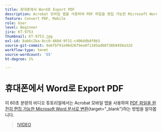 ```yaml
---
title: 휴대폰에서 Word로 Export PDF
description: Acrobat 모바일 앱을 사용하여 PDF 파일을 편집 가능한 Microsoft Word 문서로 변환합니다
feature: Convert PDF, Mobile
role: User
level: Beginner
jira: KT-9753
thumbnail: KT-9753.jpg
exl-id: 8ab6c2ba-8cc0-460d-9f31-c406ddb8f0b3
source-git-commit: 4e6fbf91e96d26f9ee8f1105ad68738b9450a32d
workflow-type: tm+mt
source-wordcount: '55'
ht-degree: 1%

---
```


# 휴대폰에서 Word로 Export PDF

이 60초 분량의 비디오 튜토리얼에서는 Acrobat 모바일 앱을 사용하여 [PDF 파일을 완전히 편집 가능한 Microsoft Word 문서로 변환](https://www.adobe.com/kr/acrobat/online/pdf-to-word.html){target="_blank"}하는 방법을 알아봅니다.

>[!VIDEO](https://video.tv.adobe.com/v/347120?quality=12&learn=on&hidetitle=true&captions=kor)
